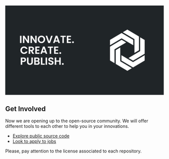 ![Open Source at TOAQ](https://github.com/TOAQ-Company/.github/blob/master/profile/toaq_banner.png?raw=true)

## Get Involved

Now we are opening up to the open-source community. We will offer different tools to each other to help you in your innovations.

* [Explore public source code](https://github.com/orgs/TOAQ-Company/repositories)
* [Look to apply to jobs]()

Please, pay attention to the license associated to each repository.
